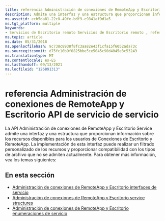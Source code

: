 ```yaml
---
title: referencia Administración de conexiones de RemoteApp y Escritorio API de servicio de servicio
description: Admite una interfaz y una estructura que proporcionan información sobre los recursos disponibles para los usuarios de Conexiones de Escritorio y RemoteApp.
ms.assetid: ecb5da81-22c8-49fe-bdf9-c9841af9d1a5
ms.tgt_platform: multiple
keywords:
- Servicios de Escritorio remoto Servicios de Escritorio remoto , referencia Administración de conexiones de RemoteApp y Escritorio API de servicio
ms.topic: article
ms.date: 05/31/2018
ms.openlocfilehash: 9c738c8938f8fc3aa82e43f1cfa15f6052ada73c
ms.sourcegitcommit: d75fc10b9f0825bbe5ce5045c90d4045e3c53243
ms.translationtype: MT
ms.contentlocale: es-ES
ms.lasthandoff: 09/13/2021
ms.locfileid: "126891313"
---
```

# <a name="remoteapp-and-desktop-connection-management-service-api-reference"></a>referencia Administración de conexiones de RemoteApp y Escritorio API de servicio de servicio

La API Administración de conexiones de RemoteApp y Escritorio Service admite una interfaz y una estructura que proporcionan información sobre los recursos disponibles para los usuarios de Conexiones de Escritorio y RemoteApp. La implementación de esta interfaz puede realizar un filtrado personalizado de los recursos y proporcionar compatibilidad con los tipos de archivo que no se admiten actualmente. Para obtener más información, vea los temas siguientes:

## <a name="in-this-section"></a>En esta sección

-   [Administración de conexiones de RemoteApp y Escritorio interfaces de servicio](remoteapp-and-desktop-connection-management-service-interfaces.md)
-   [Administración de conexiones de RemoteApp y Escritorio service structures](remoteapp-and-desktop-connection-management-service-structures.md)
-   [Administración de conexiones de RemoteApp y Escritorio enumeraciones de servicio](remoteapp-and-desktop-connection-management-service-enumerations.md)

 

 




